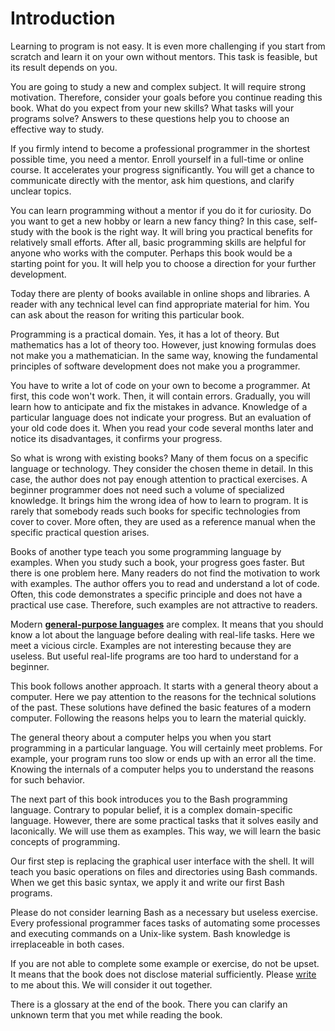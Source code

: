 # Introduction

Learning to program is not easy. It is even more challenging if you start from scratch and learn it on your own without mentors. This task is feasible, but its result depends on you.

You are going to study a new and complex subject. It will require strong motivation. Therefore, consider your goals before you continue reading this book. What do you expect from your new skills? What tasks will your programs solve? Answers to these questions help you to choose an effective way to study.

If you firmly intend to become a professional programmer in the shortest possible time, you need a mentor. Enroll yourself in a full-time or online course. It accelerates your progress significantly. You will get a chance to communicate directly with the mentor, ask him questions, and clarify unclear topics.

You can learn programming without a mentor if you do it for curiosity. Do you want to get a new hobby or learn a new fancy thing? In this case, self-study with the book is the right way. It will bring you practical benefits for relatively small efforts. After all, basic programming skills are helpful for anyone who works with the computer. Perhaps this book would be a starting point for you. It will help you to choose a direction for your further development.

Today there are plenty of books available in online shops and libraries. A reader with any technical level can find appropriate material for him. You can ask about the reason for writing this particular book.

Programming is a practical domain. Yes, it has a lot of theory. But mathematics has a lot of theory too. However, just knowing formulas does not make you a mathematician. In the same way, knowing the fundamental principles of software development does not make you a programmer.

You have to write a lot of code on your own to become a programmer. At first, this code won't work. Then, it will contain errors. Gradually, you will learn how to anticipate and fix the mistakes in advance. Knowledge of a particular language does not indicate your progress. But an evaluation of your old code does it. When you read your code several months later and notice its disadvantages, it confirms your progress.

So what is wrong with existing books? Many of them focus on a specific language or technology. They consider the chosen theme in detail. In this case, the author does not pay enough attention to practical exercises. A beginner programmer does not need such a volume of specialized knowledge. It brings him the wrong idea of how to learn to program. It is rarely that somebody reads such books for specific technologies from cover to cover. More often, they are used as a reference manual when the specific practical question arises.

Books of another type teach you some programming language by examples. When you study such a book, your progress goes faster. But there is one problem here. Many readers do not find the motivation to work with examples. The author offers you to read and understand a lot of code. Often, this code demonstrates a specific principle and does not have a practical use case. Therefore, such examples are not attractive to readers.

Modern [**general-purpose languages**](https://en.wikipedia.org/wiki/General-purpose_language) are complex. It means that you should know a lot about the language before dealing with real-life tasks. Here we meet a vicious circle. Examples are not interesting because they are useless. But useful real-life programs are too hard to understand for a beginner.

This book follows another approach. It starts with a general theory about a computer. Here we pay attention to the reasons for the technical solutions of the past. These solutions have defined the basic features of a modern computer. Following the reasons helps you to learn the material quickly.

The general theory about a computer helps you when you start programming in a particular language. You will certainly meet problems. For example, your program runs too slow or ends up with an error all the time. Knowing the internals of a computer helps you to understand the reasons for such behavior.

The next part of this book introduces you to the Bash programming language. Contrary to popular belief, it is a complex domain-specific language. However, there are some practical tasks that it solves easily and laconically. We will use them as examples. This way, we will learn the basic concepts of programming.

Our first step is replacing the graphical user interface with the shell. It will teach you basic operations on files and directories using Bash commands. When we get this basic syntax, we apply it and write our first Bash programs.

Please do not consider learning Bash as a necessary but useless exercise. Every professional programmer faces tasks of automating some processes and executing commands on a Unix-like system. Bash knowledge is irreplaceable in both cases.

If you are not able to complete some example or exercise, do not be upset. It means that the book does not disclose material sufficiently. Please [write](mailto:petrsum@gmail.com) to me about this. We will consider it out together.

There is a glossary at the end of the book. There you can clarify an unknown term that you met while reading the book.
